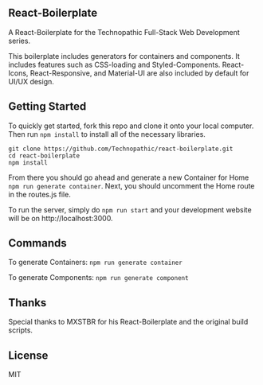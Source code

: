 ## React-Boilerplate

A React-Boilerplate for the Technopathic Full-Stack Web
 Development series.

This boilerplate includes generators for containers and components. It includes features such as CSS-loading and Styled-Components. React-Icons, React-Responsive, and Material-UI are also included by default for UI/UX design.

## Getting Started
To quickly get started, fork this repo and clone it onto your local computer. Then run `npm install` to install all of the necessary libraries.
```
git clone https://github.com/Technopathic/react-boilerplate.git
cd react-boilerplate
npm install
```

From there you should go ahead and generate a new Container for Home `npm run generate container`. Next, you should uncomment the Home route in the routes.js file.

To run the server, simply do `npm run start` and your development website will be on http://localhost:3000.

## Commands
To generate Containers:
`npm run generate container`

To generate Components:
`npm run generate component`

## Thanks
Special thanks to MXSTBR for his React-Boilerplate and the original build scripts.

## License
MIT
